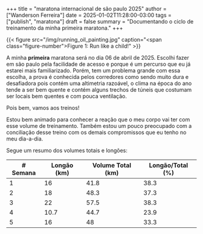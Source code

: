 +++
title = "maratona internacional de são paulo 2025"
author = ["Wanderson Ferreira"]
date = 2025-01-02T11:28:00-03:00
tags = ["publish", "maratona"]
draft = false
summary = "Documentando o ciclo de treinamento da minha primeira maratona."
+++

{{< figure src="/img/running_oil_painting.jpg" caption="<span class=\"figure-number\">Figure 1: </span>Run like a child!" >}}

A minha **primeira** maratona será no dia 06 de abril de 2025. Escolhi fazer em
são paulo pela facilidade de acesso e porque é um percurso que eu já estarei
mais familiarizado. Porém, tem um problema grande com essa escolha, a prova é
conhecida pelos corredores como sendo muito dura e desafiadora pois contém uma
altimetria razoável, o clima na época do ano tende a ser bem quente e contém
alguns trechos de túneis que costumam ser locais bem quentes e com pouca
ventilação. 

Pois bem, vamos aos treinos!

Estou bem animado para conhecer a reação que o meu corpo vai ter com
esse volume de treinamento. Também estou um pouco preocupado com a
conciliação desse treino com os demais compromissos que eu tenho no meu
dia-a-dia.

Segue um resumo dos volumes totais e longões:

<a id="table--volumes"></a>

| # Semana | Longão (km) | Volume Total (km) | Longão/Total (%) |
|----------|-------------|-------------------|------------------|
| 1        | 16          | 41.8              | 38.3             |
| 2        | 18          | 48.3              | 37.3             |
| 3        | 22          | 57.5              | 38.3             |
| 4        | 10.7        | 44.7              | 23.9             |
| 5        | 16          | 48                | 33.3             |
